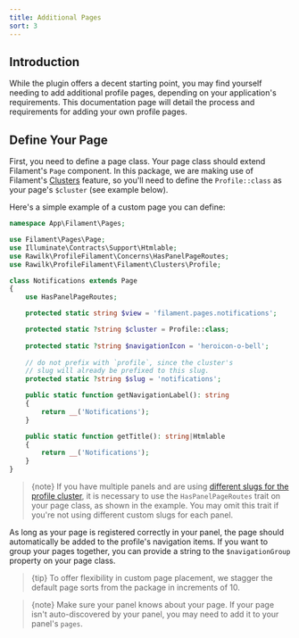 ```yaml
---
title: Additional Pages
sort: 3
---
```


## Introduction

While the plugin offers a decent starting point, you may find yourself needing to add additional profile pages, depending on your application's requirements. This documentation page will detail the process and requirements for adding your own profile pages.

## Define Your Page

First, you need to define a page class. Your page class should extend Filament's `Page` component. In this package, we are making use of Filament's [Clusters](https://filamentphp.com/docs/3.x/panels/clusters) feature, so you'll need to define the `Profile::class` as your page's `$cluster` (see example below).

Here's a simple example of a custom page you can define:

```php
namespace App\Filament\Pages;

use Filament\Pages\Page;
use Illuminate\Contracts\Support\Htmlable;
use Rawilk\ProfileFilament\Concerns\HasPanelPageRoutes;
use Rawilk\ProfileFilament\Filament\Clusters\Profile;

class Notifications extends Page
{
    use HasPanelPageRoutes;

    protected static string $view = 'filament.pages.notifications';

    protected static ?string $cluster = Profile::class;
    
    protected static ?string $navigationIcon = 'heroicon-o-bell';
    
    // do not prefix with `profile`, since the cluster's
    // slug will already be prefixed to this slug.
    protected static ?string $slug = 'notifications';

    public static function getNavigationLabel(): string
    {
        return __('Notifications');
    }

    public static function getTitle(): string|Htmlable
    {
        return __('Notifications');
    }
}
```

> {note} If you have multiple panels and are using [different slugs for the profile cluster](/docs/profile-filament-plugin/{version}/customizations/misc#user-content-multiple-panels-notice), it is necessary to use the `HasPanelPageRoutes` trait on your page class, as shown in the example. You may omit this trait if you're not using different custom slugs for each panel.

As long as your page is registered correctly in your panel, the page should automatically be added to the profile's navigation items. If you want to group
your pages together, you can provide a string to the `$navigationGroup` property on your page class.

> {tip} To offer flexibility in custom page placement, we stagger the default page sorts from the package in increments of 10.

> {note} Make sure your panel knows about your page. If your page isn't auto-discovered by your panel, you may need to add it to your panel's `pages`.
